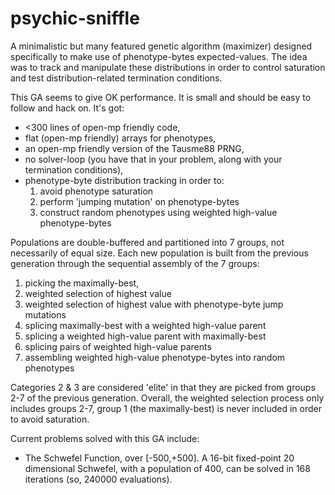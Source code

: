 # psychic-sniffle

A minimalistic but many featured genetic algorithm (maximizer) designed specifically to make use of phenotype-bytes expected-values. The idea was to track and manipulate these distributions in order to control saturation and test distribution-related termination conditions. 
 
 This GA seems to give OK performance. It is small and should be easy to follow and hack on. It's got:
* <300 lines of open-mp friendly code,
* flat (open-mp friendly) arrays for phenotypes,
* an open-mp friendly version of the Tausme88 PRNG,
* no solver-loop (you have that in your problem, along with your termination conditions),
* phenotype-byte distribution tracking in order to:
  1. avoid phenotype saturation
  2. perform 'jumping mutation' on phenotype-bytes
  3. construct random phenotypes using weighted high-value phenotype-bytes 

Populations are double-buffered and partitioned into 7 groups, not necessarily of equal size. Each new population is built from the previous generation through the sequential assembly of the 7 groups:
1. picking the maximally-best,
2. weighted selection of highest value
3. weighted selection of highest value with phenotype-byte jump mutations
4. splicing maximally-best with a weighted high-value parent
5. splicing a weighted high-value parent with maximally-best
6. splicing pairs of weighted high-value parents
7. assembling weighted high-value phenotype-bytes into random phenotypes

Categories 2 & 3 are considered 'elite' in that they are picked from groups 2-7 of the previous generation. Overall, the weighted selection process only includes groups 2-7, group 1 (the maximally-best) is never included in order to avoid saturation.

Current problems solved with this GA include:
* The Schwefel Function, over [-500,+500]. A 16-bit fixed-point 20 dimensional Schwefel, with a population of 400, can be solved in 168 iterations (so, 240000 evaluations).
